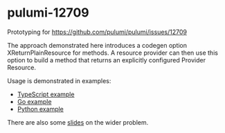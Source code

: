 # pulumi-12709

Prototyping for https://github.com/pulumi/pulumi/issues/12709

The approach demonstrated here introduces a codegen option XReturnPlainResource for methods. A resource provider can
then use this option to build a method that returns an explicitly configured Provider Resource.

Usage is demonstrated in examples:

- [TypeScript example](./examples/ts-example/index.ts)
- [Go example](./examples/go-example/main.go)
- [Python example](./examples/py-example/__main__.py)

There are also some [slides](./slides/resource_methods.org) on the wider problem.

